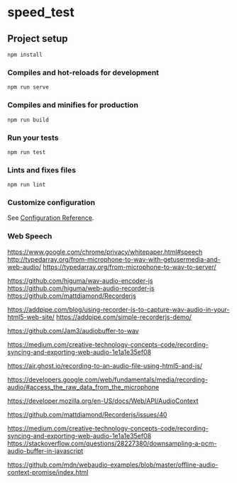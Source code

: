 # speed_test

## Project setup
```
npm install
```

### Compiles and hot-reloads for development
```
npm run serve
```

### Compiles and minifies for production
```
npm run build
```

### Run your tests
```
npm run test
```

### Lints and fixes files
```
npm run lint
```

### Customize configuration
See [Configuration Reference](https://cli.vuejs.org/config/).

### Web Speech
https://www.google.com/chrome/privacy/whitepaper.html#speech
http://typedarray.org/from-microphone-to-wav-with-getusermedia-and-web-audio/
https://typedarray.org/from-microphone-to-wav-to-server/

https://github.com/higuma/wav-audio-encoder-js
https://github.com/higuma/web-audio-recorder-js
https://github.com/mattdiamond/Recorderjs

https://addpipe.com/blog/using-recorder-js-to-capture-wav-audio-in-your-html5-web-site/
https://addpipe.com/simple-recorderjs-demo/

https://github.com/Jam3/audiobuffer-to-wav

https://medium.com/creative-technology-concepts-code/recording-syncing-and-exporting-web-audio-1e1a1e35ef08

https://air.ghost.io/recording-to-an-audio-file-using-html5-and-js/

https://developers.google.com/web/fundamentals/media/recording-audio/#access_the_raw_data_from_the_microphone

https://developer.mozilla.org/en-US/docs/Web/API/AudioContext

https://github.com/mattdiamond/Recorderjs/issues/40

https://medium.com/creative-technology-concepts-code/recording-syncing-and-exporting-web-audio-1e1a1e35ef08
https://stackoverflow.com/questions/28227380/downsampling-a-pcm-audio-buffer-in-javascript

https://github.com/mdn/webaudio-examples/blob/master/offline-audio-context-promise/index.html